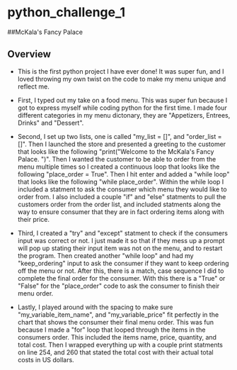 # python_challenge_1
##McKala's Fancy Palace

## Overview 

* This is the first python project I have ever done! It was super fun, and I loved throwing my own twist on the code to make my menu unique and reflect me. 

* First, I typed out my take on a food menu. This was super fun because I got to express myself while coding python for the first time. I made four different categories in my menu dictonary, they are "Appetizers, Entrees, Drinks" and "Dessert".

* Second, I set up two lists, one is called "my_list = []", and "order_list = []". Then I launched the store and presented a greeting to the customer that looks like the following "print("Welcome to the McKala's Fancy Palace. ")". Then I wanted the customer to be able to order from the menu multiple times so I created a continuous loop that looks like the following "place_order = True". Then I hit enter and added a "while loop" that looks like the following "while place_order". Within the while loop I included a statment to ask the consumer which menu they would like to order from. I also included a couple "if" and "else" statments to pull the customers order from the order list, and included statments along the way to ensure consumer that they are in fact ordering items along with their price. 

* Third, I created a "try" and "except" statment to check if the consumers input was correct or not. I just made it so that if they mess up a prompt will pop up stating their input item was not on the menu, and to restart the program. Then created another "while loop" and had my "keep_ordering" input to ask the consumer if they want to keep ordering off the menu or not. After this, there is a match, case sequence I did to complete the final order for the consumer. With this there is a "True" or "False" for the "place_order" code to ask the consumer to finish their menu order. 

* Lastly, I played around with the spacing to make sure "my_variable_item_name", and "my_variable_price" fit perfectly in the chart that shows the consumer their final menu order. This was fun because I made a "for" loop that looped through the items in the consumers order. This included the items name, price, quantity, and total cost. Then I wrapped everything up with a couple print statments on line 254, and 260 that stated the total cost with their actual total costs in US dollars. 